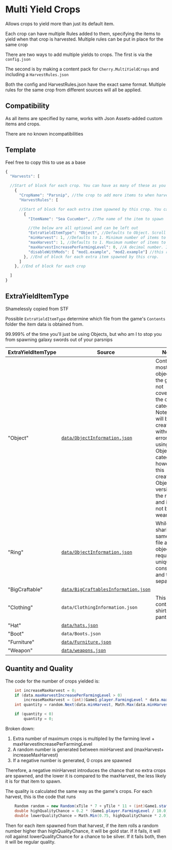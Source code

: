 ﻿# Multi Yield Crops

Allows crops to yield more than just its default item.

Each crop can have multiple Rules added to them, specifying the items to yield when that crop is harvested. Multiple rules can be put in place for the same crop

There are two ways to add multiple yields to crops. The first is via the `config.json`

The second is by making a content pack for `Cherry.MultiYieldCrops` and including a `HarvestRules.json`

Both the config and HarvestRules.json have the exact same format. Multiple rules for the same crop from different sources will all be applied.

## Compatibility

As all items are specified by name, works with Json Assets-added custom items and crops.

There are no known incompatibilities

## Template

Feel free to copy this to use as a base

```js
{
  "Harvests": [

  //Start of block for each crop. You can have as many of these as you want
    {
      "CropName": "Parsnip", //the crop to add more items to when harvesting
      "HarvestRules": [

      //Start of block for each extra item spawned by this crop. You can have as many of these as you want
        {
          "ItemName": "Sea Cucumber", //The name of the item to spawn

          //the below are all optional and can be left out
          "ExtraYieldItemType": "Object", //Defaults to Object. Scroll down for more available types
          "minHarvest": 1, //Defaults to 1. Minimum number of items to be spawned. Use negative numbers to decrease the chance of the item spawning at all
          "maxHarvest": 1, //Defaults to 1. Maximum number of items to be spawned. maxHarvestIncreasePerFarmingLevel is added to this
          "maxHarvestIncreasePerFarmingLevel": 0, //A decimal number. I suggest keeping this low. A value of 1 means an extra 10 crops per harvest at max level
          "disableWithMods": [ "mod1.example", "mod2.example"] //this rule will be ignored if any of the listed mods' unique IDs are installed
        }, //End of block for each extra item spawned by this crop. 
      ]
    }, //End of block for each crop

  ]
}

```

## ExtraYieldItemType
Shamelessly copied from STF

Possible `ExtraYieldItemType` determine which file from the game's `Contents` folder the item data is obtained from.

99.999% of the time you'll just be using Objects, but who am I to stop you from spawning galaxy swords out of your parsnips

ExtraYieldItemType | Source | Notes
------------ | ------------- | -------------
"Object" | [`data/ObjectInformation.json`](https://stardewvalleywiki.com/Modding:Object_data) | Contains most objects in the game not covered by the other categories. Note: Rings will be created without errors using the Object category. however this creates an Object version of the rings and it will not be wearable.
"Ring" | [`data/ObjectInformation.json`](https://stardewvalleywiki.com/Modding:Object_data) | While sharing the same data file as most objects, it requires a unique constructor and thus is separate
"BigCraftable" | [`data/BigCraftablesInformation.json`](https://stardewvalleywiki.com/Modding:Big_Craftables_data) | 
"Clothing" | `data/ClothingInformation.json` | This contains all shirts and pants
"Hat" | [`data/hats.json`](https://stardewvalleywiki.com/Modding:Hat_data) |
"Boot" | `data/Boots.json` |
"Furniture" | [`data/Furniture.json`](https://stardewvalleywiki.com/Modding:Furniture_data) |
"Weapon" | [`data/weapons.json`](https://stardewvalleywiki.com/Modding:Weapon_data) |

## Quantity and Quality

The code for the number of crops yielded is:
```cs
    int increaseMaxHarvest = 0;
    if (data.maxHarvestIncreasePerFarmingLevel > 0)
        increaseMaxHarvest = (int)(Game1.player.FarmingLevel * data.maxHarvestIncreasePerFarmingLevel);
    int quantity = random.Next(data.minHarvest, Math.Max(data.minHarvest, data.maxHarvest + increaseMaxHarvest));

    if (quantity < 0)
        quantity = 0;
```

Broken down:
1. Extra number of maximum crops is multipled by the farming level + maxHarvestIncreasePerFarmingLevel
2. A random number is generated between minHarvest and (maxHarvest+ increaseMaxHarvest)
3. If a negative number is generated, 0 crops are spawned

Therefore, a negative minHarvest introduces the chance that no extra crops are spawned, and the lower it is compared to the maxHarvest, the less likely it is for that item to spawn.

The quality is calculated the same way as the game's crops. For each harvest, this is the code that runs

```cs
    Random random = new Random(xTile * 7 + yTile * 11 + (int)Game1.stats.DaysPlayed + (int)Game1.uniqueIDForThisGame);
    double highQualityChance = 0.2 * (Game1.player.FarmingLevel / 10.0) + 0.2 * fertilizer * ((Game1.player.FarmingLevel + 2.0) / 12.0) + 0.01;
    double lowerQualityChance = Math.Min(0.75, highQualityChance * 2.0);
```

Then for each item spawned from that harvest, if the item rolls a random number higher than highQualityChance, it will be gold star. If it fails, it will roll against lowerQualityChance for a chance to be silver. If it fails both, then it will be regular quality. 
